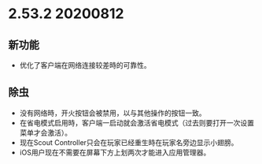# 2.53.2 20200812

## 新功能

- 优化了客户端在网络连接较差時的可靠性。

## 除虫

- 没有网络時，开火按钮会被禁用，以与其他操作的按钮一致。
- 在省电模式启用時，客户端一启动就会激活省电模式（过去则要打开一次设置菜单才会激活）。
- 现在Scout Controller只会在玩家已经重生時在玩家名旁边显示小翅膀。
- iOS用户现在不需要在屏幕下方上划两次才能进入应用管理器。
